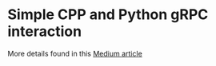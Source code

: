 # Simple CPP and Python gRPC interaction

More details found in this [Medium article](https://medium.com/@iftimiealexandru/f7f677bcb8fa)
